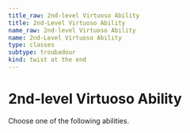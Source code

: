 ```yaml
---
title_raw: 2nd-level Virtuoso Ability
title: 2nd-Level Virtuoso Ability
name_raw: 2nd-level Virtuoso Ability
name: 2nd-Level Virtuoso Ability
type: classes
subtype: troubadour
kind: twist at the end
---
```


# 2nd-level Virtuoso Ability

Choose one of the following abilities.
